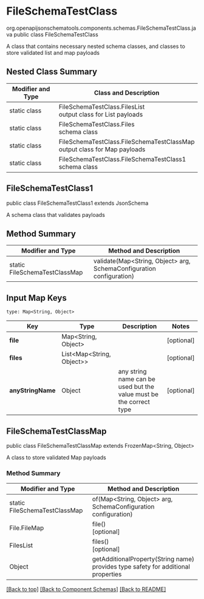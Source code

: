 # FileSchemaTestClass
org.openapijsonschematools.components.schemas.FileSchemaTestClass.java
public class FileSchemaTestClass

A class that contains necessary nested schema classes, and classes to store validated list and map payloads

## Nested Class Summary
| Modifier and Type | Class and Description |
| ----------------- | ---------------------- |
| static class | FileSchemaTestClass.FilesList<br> output class for List payloads |
| static class | FileSchemaTestClass.Files<br> schema class |
| static class | FileSchemaTestClass.FileSchemaTestClassMap<br> output class for Map payloads |
| static class | FileSchemaTestClass.FileSchemaTestClass1<br> schema class |

## FileSchemaTestClass1
public class FileSchemaTestClass1
extends JsonSchema

A schema class that validates payloads


## Method Summary
| Modifier and Type | Method and Description |
| ----------------- | ---------------------- |
| static FileSchemaTestClassMap | validate(Map<String, Object> arg, SchemaConfiguration configuration) |

## Input Map Keys
```
type: Map<String, Object>
```
Key | Type |  Description | Notes
------------ | ------------- | ------------- | -------------
**file** | Map<String, Object> |  | [optional]
**files** | List<Map<String, Object>> |  | [optional]
**anyStringName** | Object | any string name can be used but the value must be the correct type | [optional]

## FileSchemaTestClassMap
public class FileSchemaTestClassMap
extends FrozenMap<String, Object>

A class to store validated Map payloads

### Method Summary
| Modifier and Type | Method and Description |
| ----------------- | ---------------------- |
| static FileSchemaTestClassMap | of(Map<String, Object> arg, SchemaConfiguration configuration) |
| File.FileMap | file()<br>[optional] |
| FilesList | files()<br>[optional] |
| Object | getAdditionalProperty(String name)<br>provides type safety for additional properties |


[[Back to top]](#top) [[Back to Component Schemas]](../../../README.md#Component-Schemas) [[Back to README]](../../../README.md)
